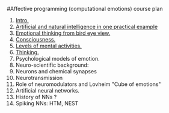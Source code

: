 
#Affective programming (computational emotions) course plan

1. [Intro.](intro.md)
1. [Artificial and natural intelligence in one practical example](one_example.md)
1. [Emotional thinking from bird eye view.](emotional_thinking.md)
  2. [Consciousness.](consciousness.md)
  2. [Levels of mental activities.](levels_of_mental_activities.md)
  2. [Thinking.](thinking.md)
1. Psychological models of emotion.
1. Neuro-scientific background:
  2. Neurons and chemical synapses
  2. Neurotransmission 
  2. Role of neuromodulators and Lovheim "Cube of emotions"
1. Artificial neural networks.
  2. History of NNs ?
  2. Spiking NNs: HTM, NEST
